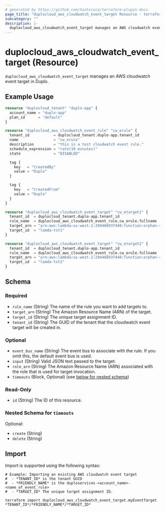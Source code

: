 ```yaml
---
# generated by https://github.com/hashicorp/terraform-plugin-docs
page_title: "duplocloud_aws_cloudwatch_event_target Resource - terraform-provider-duplocloud"
subcategory: ""
description: |-
  duplocloud_aws_cloudwatch_event_target manages an AWS cloudwatch event target in Duplo.
---
```


# duplocloud_aws_cloudwatch_event_target (Resource)

`duplocloud_aws_cloudwatch_event_target` manages an AWS cloudwatch event target in Duplo.

## Example Usage

```terraform
resource "duplocloud_tenant" "duplo-app" {
  account_name = "duplo-app"
  plan_id      = "default"
}

resource "duplocloud_aws_cloudwatch_event_rule" "cw_erule" {
  tenant_id           = duplocloud_tenant.duplo-app.tenant_id
  name                = "cw_erule"
  description         = "this is a test cloudwatch event rule."
  schedule_expression = "rate(10 minutes)"
  state               = "DISABLED"

  tag {
    key   = "CreatedBy"
    value = "Duplo"
  }

  tag {
    key   = "CreatedFrom"
    value = "Duplo"
  }
}

resource "duplocloud_aws_cloudwatch_event_target" "cw_etarget1" {
  tenant_id  = duplocloud_tenant.duplo-app.tenant_id
  rule_name  = duplocloud_aws_cloudwatch_event_rule.cw_erule.fullname
  target_arn = "arn:aws:lambda:us-west-2:294468937448:function:orphan-resource-tag"
  target_id  = "lamda-tst1"
}

resource "duplocloud_aws_cloudwatch_event_target" "cw_etarget2" {
  tenant_id  = duplocloud_tenant.duplo-app.tenant_id
  rule_name  = duplocloud_aws_cloudwatch_event_rule.cw_erule.fullname
  target_arn = "arn:aws:lambda:us-west-2:294468937448:function:orphan-resource-tag"
  target_id  = "lamda-tst2"
}
```

<!-- schema generated by tfplugindocs -->
## Schema

### Required

- `rule_name` (String) The name of the rule you want to add targets to.
- `target_arn` (String) The Amazon Resource Name (ARN) of the target.
- `target_id` (String) The unique target assignment ID.
- `tenant_id` (String) The GUID of the tenant that the cloudwatch event target will be created in.

### Optional

- `event_bus_name` (String) The event bus to associate with the rule. If you omit this, the default event bus is used.
- `input` (String) Valid JSON text passed to the target.
- `role_arn` (String) The Amazon Resource Name (ARN) associated with the role that is used for target invocation.
- `timeouts` (Block, Optional) (see [below for nested schema](#nestedblock--timeouts))

### Read-Only

- `id` (String) The ID of this resource.

<a id="nestedblock--timeouts"></a>
### Nested Schema for `timeouts`

Optional:

- `create` (String)
- `delete` (String)

## Import

Import is supported using the following syntax:

```shell
# Example: Importing an existing AWS cloudwatch event target
#  - *TENANT_ID* is the tenant GUID
#  - *FRIENDLY_NAME* is the duploservices-<account_name>-<name_of_event_rule>
#  - *TARGET_ID* The unique target assignment ID.

terraform import duplocloud_aws_cloudwatch_event_target.myEventTarget *TENANT_ID*/*FRIENDLY_NAME*/*TARGET_ID*
```

